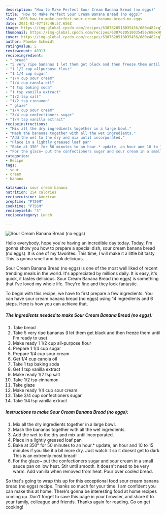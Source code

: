 ```yaml
---
description: "How to Make Perfect Sour Cream Banana Bread (no eggs)"
title: "How to Make Perfect Sour Cream Banana Bread (no eggs)"
slug: 1003-how-to-make-perfect-sour-cream-banana-bread-no-eggs
date: 2021-03-07T17:46:57.656Z
image: https://img-global.cpcdn.com/recipes/6387620518035456/680x482cq70/sour-cream-banana-bread-no-eggs-recipe-main-photo.jpg
thumbnail: https://img-global.cpcdn.com/recipes/6387620518035456/680x482cq70/sour-cream-banana-bread-no-eggs-recipe-main-photo.jpg
cover: https://img-global.cpcdn.com/recipes/6387620518035456/680x482cq70/sour-cream-banana-bread-no-eggs-recipe-main-photo.jpg
author: Phoebe Schmidt
ratingvalue: 5
reviewcount: 40913
recipeingredient:
- " bread"
- "5 very ripe bananas I let them get black and then freeze them until Im ready to use"
- "1 1/2 cup allpurpose flour"
- "1 1/4 cup sugar"
- "1/4 cup sour cream"
- "1/4 cup canola oil"
- "1 tsp baking soda"
- "1 tsp vanilla extract"
- "1/2 tsp salt"
- "1/2 tsp cinnamon"
- " glaze"
- "1/4 cup sour cream"
- "3/4 cup confectioners sugar"
- "1/4 tsp vanilla extract"
recipeinstructions:
- "Mix all the dry ingredients together in a large bowl."
- "Mash the bananas together with all the wet ingredients."
- "Add the wet to the dry and mix until incorporated."
- "Place in a lightly greased loaf pan"
- "Bake at 350° for 50 minutes to an hour.* update, an hour and 10 to 15 minutes if you like it a bit more dry. Just watch it so it doesnt get to dark. This is an extremly most bread!"
- "For the glaze~ put the confectioners sugar and sour cream in a small sauce pan on low heat. Stir until smooth. It doesn&#39;t need to be very warm. Add vanilla when removed from heat. Pour over cooled bread."
categories:
- Recipe
tags:
- sour
- cream
- banana

katakunci: sour cream banana 
nutrition: 254 calories
recipecuisine: American
preptime: "PT20M"
cooktime: "PT56M"
recipeyield: "3"
recipecategory: Lunch

---
```



![Sour Cream Banana Bread (no eggs)](https://img-global.cpcdn.com/recipes/6387620518035456/680x482cq70/sour-cream-banana-bread-no-eggs-recipe-main-photo.jpg)

Hello everybody, hope you're having an incredible day today. Today, I'm gonna show you how to prepare a special dish, sour cream banana bread (no eggs). It is one of my favorites. This time, I will make it a little bit tasty. This is gonna smell and look delicious.



Sour Cream Banana Bread (no eggs) is one of the most well liked of recent trending meals in the world. It's appreciated by millions daily. It is easy, it's quick, it tastes delicious. Sour Cream Banana Bread (no eggs) is something that I've loved my whole life. They're fine and they look fantastic.


To begin with this recipe, we have to first prepare a few ingredients. You can have sour cream banana bread (no eggs) using 14 ingredients and 6 steps. Here is how you can achieve that.

<!--inarticleads1-->

##### The ingredients needed to make Sour Cream Banana Bread (no eggs):

1. Take  bread
1. Take 5 very ripe bananas (I let them get black and then freeze them until I&#39;m ready to use)
1. Make ready 1 1/2 cup all-purpose flour
1. Prepare 1 1/4 cup sugar
1. Prepare 1/4 cup sour cream
1. Get 1/4 cup canola oil
1. Take 1 tsp baking soda
1. Get 1 tsp vanilla extract
1. Make ready 1/2 tsp salt
1. Take 1/2 tsp cinnamon
1. Take  glaze
1. Make ready 1/4 cup sour cream
1. Take 3/4 cup confectioners sugar
1. Take 1/4 tsp vanilla extract




<!--inarticleads2-->

##### Instructions to make Sour Cream Banana Bread (no eggs):

1. Mix all the dry ingredients together in a large bowl.
1. Mash the bananas together with all the wet ingredients.
1. Add the wet to the dry and mix until incorporated.
1. Place in a lightly greased loaf pan
1. Bake at 350° for 50 minutes to an hour.* update, an hour and 10 to 15 minutes if you like it a bit more dry. Just watch it so it doesnt get to dark. This is an extremly most bread!
1. For the glaze~ put the confectioners sugar and sour cream in a small sauce pan on low heat. Stir until smooth. It doesn&#39;t need to be very warm. Add vanilla when removed from heat. Pour over cooled bread.




So that's going to wrap this up for this exceptional food sour cream banana bread (no eggs) recipe. Thanks so much for your time. I am confident you can make this at home. There's gonna be interesting food at home recipes coming up. Don't forget to save this page in your browser, and share it to your family, colleague and friends. Thanks again for reading. Go on get cooking!
